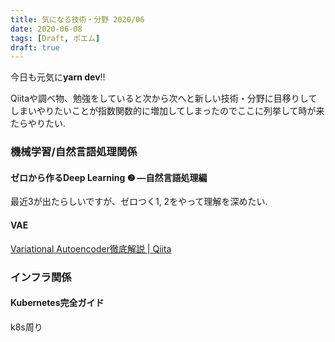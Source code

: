 ```yaml
---
title: 気になる技術・分野 2020/06
date: 2020-06-08
tags: [Draft, ポエム]
draft: true
---
```


今日も元気に**yarn dev**!!  

Qiitaや調べ物、勉強をしていると次から次へと新しい技術・分野に目移りしてしまいやりたいことが指数関数的に増加してしまったのでここに列挙して時が来たらやりたい.

### 機械学習/自然言語処理関係
#### ゼロから作るDeep Learning ❷ ―自然言語処理編
最近3が出たらしいですが、ゼロつく1, 2をやって理解を深めたい.

#### VAE
[Variational Autoencoder徹底解説 | Qiita](https://qiita.com/kenmatsu4/items/b029d697e9995d93aa24)

### インフラ関係
#### Kubernetes完全ガイド
k8s周り